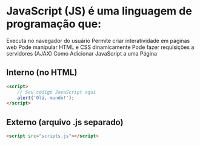 # JavaScript (JS) é uma linguagem de programação que:
Executa no navegador do usuário
Permite criar interatividade em páginas web
Pode manipular HTML e CSS dinamicamente
Pode fazer requisições a servidores (AJAX)
Como Adicionar JavaScript a uma Página
## Interno (no HTML)
```html
<script>
    // Seu código JavaScript aqui
    alert('Olá, mundo!');
</script>
```
## Externo (arquivo .js separado)
```html
<script src="scripts.js"></script>
```
